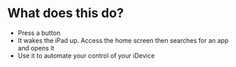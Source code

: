 # What does this do?

- Press a button
- It wakes the iPad up. Access the home screen then searches for an app and opens it
- Use it to automate your control of your iDevice 
